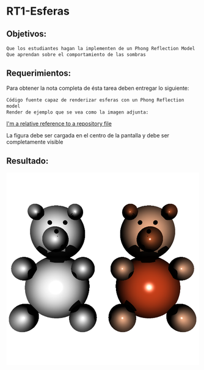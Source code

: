# RT1-Esferas

## Objetivos:

    Que los estudiantes hagan la implementen de un Phong Reflection Model
    Que aprendan sobre el comportamiento de las sombras


## Requerimientos:

Para obtener la nota completa de ésta tarea deben entregar lo siguiente:

    Código fuente capaz de renderizar esferas con un Phong Reflection model
    Render de ejemplo que se vea como la imagen adjunta:
[I'm a relative reference to a repository file](./DSC_7802.JPG)


La figura debe ser cargada en el centro de la pantalla y debe ser completamente visible

## Resultado:
![bears](out.bmp)
